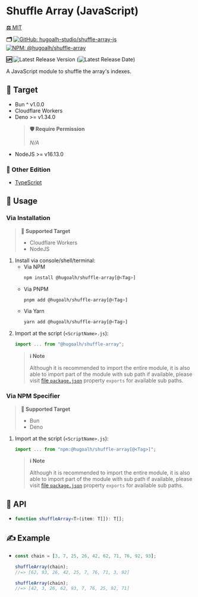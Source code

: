# Shuffle Array (JavaScript)

[**⚖️** MIT](./LICENSE.md)

**🗂️**
[![GitHub: hugoalh-studio/shuffle-array-js](https://img.shields.io/badge/hugoalh--studio/shuffle--array--js-181717?logo=github&logoColor=ffffff&style=flat "GitHub: hugoalh-studio/shuffle-array-js")](https://github.com/hugoalh-studio/shuffle-array-js)
[![NPM: @hugoalh/shuffle-array](https://img.shields.io/badge/@hugoalh/shuffle--array-CB3837?logo=npm&logoColor=ffffff&style=flat "NPM: @hugoalh/shuffle-array")](https://www.npmjs.com/package/@hugoalh/shuffle-array)

**🆙** ![Latest Release Version](https://img.shields.io/github/release/hugoalh-studio/shuffle-array-js?sort=semver&color=2187C0&label=&style=flat "Latest Release Version") (![Latest Release Date](https://img.shields.io/github/release-date/hugoalh-studio/shuffle-array-js?color=2187C0&label=&style=flat "Latest Release Date"))

A JavaScript module to shuffle the array's indexes.

## 🎯 Target

- Bun ^ v1.0.0
- Cloudflare Workers
- Deno >= v1.34.0
  > **🛡️ Require Permission**
  >
  > *N/A*
- NodeJS >= v16.13.0

### 🔗 Other Edition

- [TypeScript](https://github.com/hugoalh-studio/shuffle-array-ts)

## 🔰 Usage

### Via Installation

> **🎯 Supported Target**
>
> - Cloudflare Workers
> - NodeJS

1. Install via console/shell/terminal:
    - Via NPM
      ```sh
      npm install @hugoalh/shuffle-array[@<Tag>]
      ```
    - Via PNPM
      ```sh
      pnpm add @hugoalh/shuffle-array[@<Tag>]
      ```
    - Via Yarn
      ```sh
      yarn add @hugoalh/shuffle-array[@<Tag>]
      ```
2. Import at the script (`<ScriptName>.js`):
    ```js
    import ... from "@hugoalh/shuffle-array";
    ```
    > **ℹ️ Note**
    >
    > Although it is recommended to import the entire module, it is also able to import part of the module with sub path if available, please visit [file `package.json`](./package.json) property `exports` for available sub paths.

### Via NPM Specifier

> **🎯 Supported Target**
>
> - Bun
> - Deno

1. Import at the script (`<ScriptName>.js`):
    ```js
    import ... from "npm:@hugoalh/shuffle-array[@<Tag>]";
    ```
    > **ℹ️ Note**
    >
    > Although it is recommended to import the entire module, it is also able to import part of the module with sub path if available, please visit [file `package.json`](./package.json) property `exports` for available sub paths.

## 🧩 API

- ```ts
  function shuffleArray<T>(item: T[]): T[];
  ```

## ✍️ Example

- ```js
  const chain = [3, 7, 25, 26, 42, 62, 71, 76, 92, 93];

  shuffleArray(chain);
  //=> [62, 93, 26, 42, 25, 7, 76, 71, 3, 92]

  shuffleArray(chain);
  //=> [42, 3, 26, 62, 93, 7, 76, 25, 92, 71]
  ```
